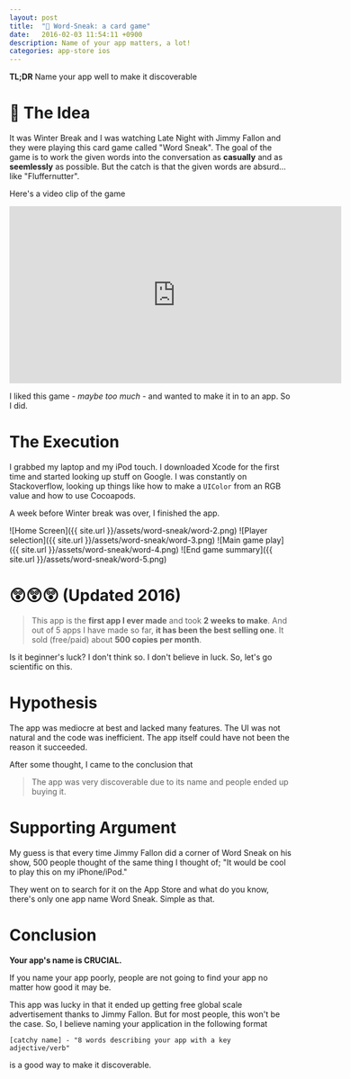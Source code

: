 ```yaml
---
layout: post
title:  "🚀 Word-Sneak: a card game"
date:   2016-02-03 11:54:11 +0900
description: Name of your app matters, a lot!
categories: app-store ios
---
```


**TL;DR** Name your app well to make it discoverable

# 💭 The Idea
It was Winter Break and I was watching Late Night with Jimmy Fallon and they were playing this card game called "Word Sneak". The goal of the game is to work the given words into the conversation as **casually** and as **seemlessly** as possible. But the catch is that the given words are absurd... like "Fluffernutter".

Here's a video clip of the game

<div class="web-container">
  <iframe width="590" height="315" src="https://www.youtube.com/embed/9nBBgD0q6rA" frameborder="0" allowfullscreen></iframe>
</div>

I liked this game - *maybe too much* - and wanted to make it in to an app. So I did.

# The Execution
I grabbed my laptop and my iPod touch. I downloaded Xcode for the first time and started looking up stuff on Google. I was constantly on Stackoverflow, looking up things like how to make a `UIColor` from an RGB value and how to use Cocoapods. 

A week before Winter break was over, I finished the app.

![Home Screen]({{ site.url }}/assets/word-sneak/word-2.png)
![Player selection]({{ site.url }}/assets/word-sneak/word-3.png)
![Main game play]({{ site.url }}/assets/word-sneak/word-4.png)
![End game summary]({{ site.url }}/assets/word-sneak/word-5.png)

# 😲😲😲 (Updated 2016)
> This app is the **first app I ever made** and took **2 weeks to make**. And out of 5 apps I have made so far, **it has been the best selling one**. It sold (free/paid) about **500 copies per month**.

Is it beginner's luck? I don't think so. I don't believe in luck. So, let's go scientific on this.

# Hypothesis
The app was mediocre at best and lacked many features. The UI was not natural and the code was inefficient. The app itself could have not been the reason it succeeded.

After some thought, I came to the conclusion that 

> The app was very discoverable due to its name and people ended up buying it.

# Supporting Argument
My guess is that every time Jimmy Fallon did a corner of Word Sneak on his show, 500 people thought of the same thing I thought of; "It would be cool to play this on my iPhone/iPod."

They went on to search for it on the App Store and what do you know, there's only one app name Word Sneak. Simple as that.

# Conclusion
**Your app's name is CRUCIAL.**

If you name your app poorly, people are not going to find your app no matter how good it may be.

This app was lucky in that it ended up getting free global scale advertisement thanks to Jimmy Fallon. But for most people, this won't be the case. So, I believe naming your application in the following format

```
[catchy name] - "8 words describing your app with a key adjective/verb"
```

is a good way to make it discoverable.
